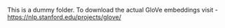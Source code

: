 This is a dummy folder. To download the actual GloVe embeddings visit - https://nlp.stanford.edu/projects/glove/